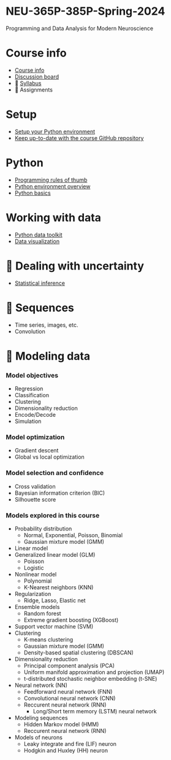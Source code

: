 # NEU-365P-385P-Spring-2024
Programming and Data Analysis for Modern Neuroscience

# Course info
- [Course info](docs/course-info.md)
- [Discussion board](docs/discussion-board.md)
- 🚧 [Syllabus](docs/syllabus.md)
- 🚧 Assignments

# Setup
- [Setup your Python environment](docs/setup-your-python-environment.md)
- [Keep up-to-date with the course GitHub repository](docs/keep-up-to-date-with-this-repo.md)

# Python
- [Programming rules of thumb](docs/programming-rules-of-thumb.md)
- [Python environment overview](docs/python-environment-overview.md)
- [Python basics](docs/python-basics.md)

# Working with data
- [Python data toolkit](docs/python-data-toolkit.md)
- [Data visualization](docs/data-visualization.md)

# 🚧 Dealing with uncertainty
- [Statistical inference](docs/statistical-inference.md)

# 🚧 Sequences
- Time series, images, etc.
- Convolution

# 🚧 Modeling data
### Model objectives
- Regression
- Classification
- Clustering
- Dimensionality reduction
- Encode/Decode
- Simulation
### Model optimization
- Gradient descent
- Global vs local optimization
### Model selection and confidence
- Cross validation
- Bayesian information criterion (BIC)
- Silhouette score
### Models explored in this course
- Probability distribution
  - Normal, Exponential, Poisson, Binomial
  - Gaussian mixture model (GMM)
- Linear model
- Generalized linear model (GLM)
  - Poisson
  - Logistic
- Nonlinear model
  - Polynomial
  - K-Nearest neighbors (KNN)
- Regularization
  - Ridge, Lasso, Elastic net
- Ensemble models
  - Random forest
  - Extreme gradient boosting (XGBoost)
- Support vector machine (SVM)
- Clustering
  - K-means clustering
  - Gaussian mixture model (GMM)
  - Density-based spatial clustering (DBSCAN)
- Dimensionality reduction
  - Principal component analysis (PCA)
  - Uniform manifold approximation and projection (UMAP)
  - t-distributed stochastic neighbor embedding (t-SNE)
- Neural network (NN)
  - Feedforward neural network (FNN)
  - Convolutional neural network (CNN)
  - Reccurent neural network (RNN)
    - Long/Short term memory (LSTM) neural network
- Modeling sequences
  - Hidden Markov model (HMM)
  - Reccurent neural network (RNN)
- Models of neurons
  - Leaky integrate and fire (LIF) neuron
  - Hodgkin and Huxley (HH) neuron
